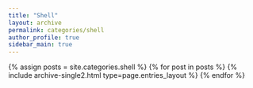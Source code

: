 ```yaml
---
title: "Shell"
layout: archive
permalink: categories/shell
author_profile: true
sidebar_main: true
---
```


{% assign posts = site.categories.shell %}
{% for post in posts %} 
    {% include archive-single2.html type=page.entries_layout %}
{% endfor %}
